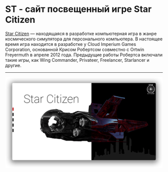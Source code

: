 # ST - сайт посвещенный игре Star Citizen

[Star Citizen](https://ru.wikipedia.org/wiki/Star_Citizen) — находящаяся в разработке компьютерная игра в жанре космического симулятора для персонального компьютера. В настоящее время игра находится в разработке у Cloud Imperium Games Corporation, основанной Крисом Робертсом  совместно с Ortwin Freyermuth в апреле 2012 года. Предыдущие работы Робертса включали такие игры, как Wing Commander, Privateer, Freelancer, Starlancer и другие.
***
<img src="README-files/one.png"/>




